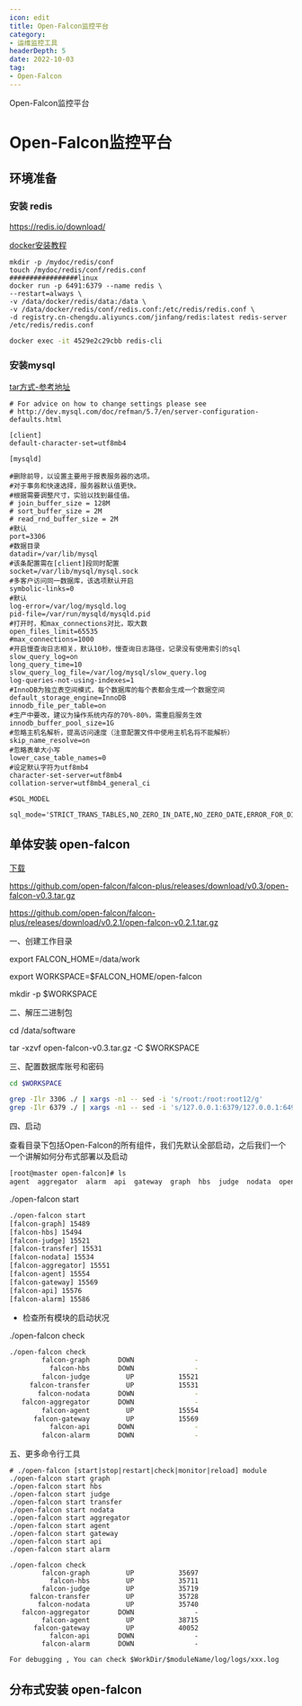 ```yaml
---
icon: edit
title: Open-Falcon监控平台
category: 
- 运维监控工具
headerDepth: 5
date: 2022-10-03
tag:
- Open-Falcon
---
```


Open-Falcon监控平台

<!-- more -->

# Open-Falcon监控平台

## 环境准备

### 安装 redis

<https://redis.io/download/>

[docker安装教程](https://note-jf.github.io/tools/docker/docker-install-mysql-redis-nginx-nacos-mq-es.html)

```
mkdir -p /mydoc/redis/conf
touch /mydoc/redis/conf/redis.conf
#################linux
docker run -p 6491:6379 --name redis \
--restart=always \
-v /data/docker/redis/data:/data \
-v /data/docker/redis/conf/redis.conf:/etc/redis/redis.conf \
-d registry.cn-chengdu.aliyuncs.com/jinfang/redis:latest redis-server /etc/redis/redis.conf
```

```bash
docker exec -it 4529e2c29cbb redis-cli
```

### 安装mysql

[tar方式-参考地址](https://note-jf.github.io/database/mysql/install.html)

```
# For advice on how to change settings please see
# http://dev.mysql.com/doc/refman/5.7/en/server-configuration-defaults.html

[client]
default-character-set=utf8mb4

[mysqld]

#删除前导，以设置主要用于报表服务器的选项。
#对于事务和快速选择，服务器默认值更快。
#根据需要调整尺寸，实验以找到最佳值。
# join_buffer_size = 128M
# sort_buffer_size = 2M
# read_rnd_buffer_size = 2M
#默认
port=3306
#数据目录
datadir=/var/lib/mysql
#该条配置需在[client]段同时配置
socket=/var/lib/mysql/mysql.sock
#多客户访问同一数据库，该选项默认开启
symbolic-links=0
#默认
log-error=/var/log/mysqld.log
pid-file=/var/run/mysqld/mysqld.pid
#打开时，和max_connections对比，取大数
open_files_limit=65535
#max_connections=1000
#开启慢查询日志相关，默认10秒，慢查询日志路径，记录没有使用索引的sql
slow_query_log=on
long_query_time=10
slow_query_log_file=/var/log/mysql/slow_query.log
log-queries-not-using-indexes=1
#InnoDB为独立表空间模式，每个数据库的每个表都会生成一个数据空间
default_storage_engine=InnoDB
innodb_file_per_table=on
#生产中要改，建议为操作系统内存的70%-80%，需重启服务生效
innodb_buffer_pool_size=1G
#忽略主机名解析，提高访问速度（注意配置文件中使用主机名将不能解析）
skip_name_resolve=on
#忽略表单大小写
lower_case_table_names=0
#设定默认字符为utf8mb4
character-set-server=utf8mb4
collation-server=utf8mb4_general_ci

#SQL_MODEL

sql_mode='STRICT_TRANS_TABLES,NO_ZERO_IN_DATE,NO_ZERO_DATE,ERROR_FOR_DIVISION_BY_ZERO,NO_AUTO_CREATE_USER,NO_ENGINE_SUBSTITUTION'
```

## 单体安装 open-falcon

[下载](https://github.com/open-falcon/falcon-plus/releases)

<https://github.com/open-falcon/falcon-plus/releases/download/v0.3/open-falcon-v0.3.tar.gz>

<https://github.com/open-falcon/falcon-plus/releases/download/v0.2.1/open-falcon-v0.2.1.tar.gz>

一、创建工作目录

export FALCON_HOME=/data/work

export WORKSPACE=$FALCON_HOME/open-falcon

mkdir -p $WORKSPACE

二、解压二进制包

cd /data/software

tar -xzvf open-falcon-v0.3.tar.gz -C $WORKSPACE

三、配置数据库账号和密码

```bash
cd $WORKSPACE

grep -Ilr 3306 ./ | xargs -n1 -- sed -i 's/root:/root:root12/g'
grep -Ilr 6379 ./ | xargs -n1 -- sed -i 's/127.0.0.1:6379/127.0.0.1:6491/g'
```

四、启动

查看目录下包括Open-Falcon的所有组件，我们先默认全部启动，之后我们一个一个讲解如何分布式部署以及启动

```bash
[root@master open-falcon]# ls
agent  aggregator  alarm  api  gateway  graph  hbs  judge  nodata  open-falcon  plugin  public  transfer
```

./open-falcon start

```bash
./open-falcon start
[falcon-graph] 15489
[falcon-hbs] 15494
[falcon-judge] 15521
[falcon-transfer] 15531
[falcon-nodata] 15534
[falcon-aggregator] 15551
[falcon-agent] 15554
[falcon-gateway] 15569
[falcon-api] 15576
[falcon-alarm] 15586
```

- 检查所有模块的启动状况

./open-falcon check

```bash
./open-falcon check
        falcon-graph       DOWN               - 
          falcon-hbs       DOWN               - 
        falcon-judge         UP           15521 
     falcon-transfer         UP           15531 
       falcon-nodata       DOWN               - 
   falcon-aggregator       DOWN               - 
        falcon-agent         UP           15554 
      falcon-gateway         UP           15569 
          falcon-api       DOWN               - 
        falcon-alarm       DOWN               - 
```

五、更多命令行工具

```shell
# ./open-falcon [start|stop|restart|check|monitor|reload] module
./open-falcon start graph
./open-falcon start hbs
./open-falcon start judge
./open-falcon start transfer
./open-falcon start nodata
./open-falcon start aggregator
./open-falcon start agent
./open-falcon start gateway
./open-falcon start api
./open-falcon start alarm

./open-falcon check
        falcon-graph         UP           35697 
          falcon-hbs         UP           35711 
        falcon-judge         UP           35719 
     falcon-transfer         UP           35728 
       falcon-nodata         UP           35740 
   falcon-aggregator       DOWN               - 
        falcon-agent         UP           38715 
      falcon-gateway         UP           40052 
          falcon-api       DOWN               - 
        falcon-alarm       DOWN               - 

For debugging , You can check $WorkDir/$moduleName/log/logs/xxx.log
```

## 分布式安装 open-falcon
